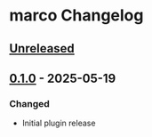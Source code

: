 <!-- Keep a Changelog guide -> https://keepachangelog.com -->

# marco Changelog

## [Unreleased]

## [0.1.0] - 2025-05-19

### Changed

- Initial plugin release

[Unreleased]: https://github.com/stijndcl/marco/compare/v0.1.0...HEAD
[0.1.0]: https://github.com/stijndcl/marco/commits/v0.1.0

